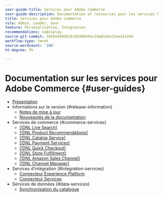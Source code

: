 ```yaml
---
user-guide-title: Services pour Adobe Commerce
user-guide-description: Documentation et ressources pour les services hébergés qui offrent des fonctionnalités étendues à Adobe Commerce et Magento Open Source.
title: Services pour Adobe Commerce
role: Admin, Leader, User
feature: Personalization, Integration
recommendations: noDisplay
source-git-commit: 1858e450d635105d4655ec24a01d2e23ae2e1244
workflow-type: tm+mt
source-wordcount: '106'
ht-degree: 0%

---
```


# Documentation sur les services pour Adobe Commerce {#user-guides}

- [Présentation](home.md)
- Informations sur la version {#release-information}
   - [Notes de mise à jour](/help/landing/release-notes-all.md)
   - [Nouveautés de la documentation](/help/landing/whats-new.md)
- Services de commerce {#commerce-services}
   - [[!DNL Live Search]](https://experienceleague.adobe.com/docs/commerce-merchant-services/live-search/guide-overview.html)
   - [[!DNL Product Recommendations]](https://experienceleague.adobe.com/docs/commerce-merchant-services/product-recommendations/guide-overview.html)
   - [[!DNL Catalog Service]](https://experienceleague.adobe.com/docs/commerce-merchant-services/catalog-service/guide-overview.html)
   - [[!DNL Payment Services]](https://experienceleague.adobe.com/docs/commerce-merchant-services/payment-services/guide-overview.html)
   - [[!DNL Quick Checkout]](https://experienceleague.adobe.com/docs/commerce-merchant-services/quick-checkout/overview.html)
   - [[!DNL Store Fulfillment]](https://experienceleague.adobe.com/docs/commerce-merchant-services/store-fulfillment/guide-overview.html)
   - [[!DNL Amazon Sales Channel]](https://experienceleague.adobe.com/docs/commerce-channels/amazon/guide-overview.html)
   - [[!DNL Channel Manager]](https://experienceleague.adobe.com/docs/commerce-channels/channel-manager/guide-overview.html)
- Services d’intégration {#integration-services}
   - [Connecteur Experience Platform](https://experienceleague.adobe.com/docs/commerce-merchant-services/experience-platform-connector/overview.html)
   - [Connecteur Services](/help/landing/saas.md)
- Services de données {#data-services}
   - [Synchronisation du catalogue](/help/landing/catalog-sync.md)
